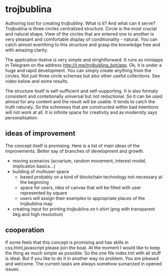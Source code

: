 # trojbublina
Authoring tool for creating trojbubliny. What is it? And what can it serve?
Trojbublna is three circles centralized structure. Circle is the most crucial
and natural shape. View of the circles that are entered one to another is very
pleasant and comfortable display of conditionality - natural.  You can catch almost
evertihing to this structure and grasp the knowledge free and with amazing clarity.

The application itselve is very simple and strightforward. It runs as miniapps in Telegram
on the address http://t.me/trojbublina_bot/app. Ok, it is under a huge and rapid development. You can simply
create anything from the circles. Not just three circle schemas but also other useful
collections. See video below and some results.

The structure itself is self-sufficient and self-supporting. It is also formaly consistent
and contetionally universal but not reductional. So it can be used almost for any content
and the result will be usable. It tends to catch the truth naturaly. So the schmeses that are 
constructed within bad intentions will not work at all. It is infinite space for creativity
and as modernity says personalisation.  

## ideas of improvement

The concept itself is promising. Here is a list of main ideas of the improvements. Better say of branches
of development and growth. 
- moving scenarios (acvarium, random movement, interest model, implication basics...)
- building of multiuser space 
  - based probably on a kind of blockchain technology not necessary at the beginning
  - space for users, idea of canvas that will be filled with user represented by square
  - users will assign their examples to appropriate places of the trojbublina map
- creating input for printing trojbublina on t-shirt (png with transparent bkg and high resolution) 


## cooperation

If some feels that this concept is promising and has skills in css,html,javascript please join
the boat. At the moment I would like to keep the thing as much simple as possible. 
So the one file index.tml with all stuff is ideal. But if you like to do it in another way no problem.
You are pleased and welcome.
The current tasks are always somehow sumarized in opened issues.
